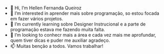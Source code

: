 - 👋 Hi, I’m  Hellen Fernanda Queiroz
- 👀 I’m interested in  aprender mais sobre programação, so  estou focada em fazer vários projetos.
- 🌱 I’m currently learning  sobre Designer Instrucional e a parte de programação estava me fazendo muita falta.
- 💞️ I’m looking to  conhecr mais a área e  cada vez mais me aprofundar, quem tiver dicas e puder me auxiliar agradeço.
- 📫  Muitas benção a todos. Vamos trabalhar!

<!---
HellenNanda/HellenNanda is a ✨ special ✨ repository because its `README.md` (this file) appears on your GitHub profile.
You can click the Preview link to take a look at your changes.
--->
